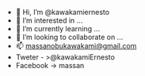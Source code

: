 - 👋 Hi, I’m @kawakamiernesto
- 👀 I’m interested in ...
- 🌱 I’m currently learning ...
- 💞️ I’m looking to collaborate on ...
- 📫 massanobukawakami@gmail.com
- Tweter - >@kawakamiErnesto
- Facebook -> massan
<!---
kawakamiernesto/kawakamiernesto is a ✨ special ✨ repository because its `README.md` (this file) appears on your GitHub profile.
You can click the Preview link to take a look at your changes.
--->
